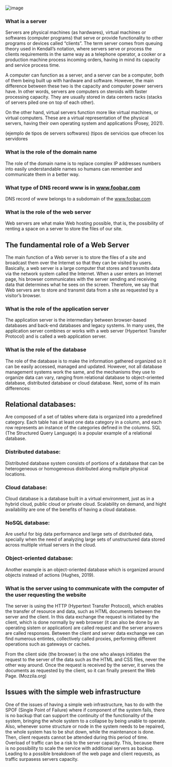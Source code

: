 ![image](https://github.com/sw-ouahmane/alx-system_engineering-devops/tree/master/0x09-web_infrastructure_design/Asset/simple_web_stack.PNG)

### What is a server
Servers are physical machines (as hardwares), virtual machines or softwares (computer programs) that serve or provide functionality to other programs or devices called “clients”. The term server comes from queuing theory used in Kendall’s notation, where servers serve or process the clients requirements in the same way as a telephone operator, a cooker or a production machine process incoming orders, having in mind its capacity and service process time.

A computer can function as a server, and a server can be a computer, both of them being built up with hardware and software. However, the main difference between these two is the capacity and computer power servers have. In other words, servers are computers on steroids with faster processing capacity. They are usually stored in data centers racks (stacks of servers piled one on top of each other).

On the other hand, virtual servers function more like virtual machines, or virtual computers. These are a virtual representation of the physical servers, having their own operating system and applications (Posey, 2021).

(ejemplo de tipos de servers softwares) (tipos de servicios que ofrecen los servidores

### What is the role of the domain name
The role of the domain name is to replace complex IP addresses numbers into easily understandable names so humans can remember and communicate them in a better way.

### What type of DNS record www is in www.foobar.com
DNS record of www belongs to a subdomain of the www.foobar.com

### What is the role of the web server
Web servers are what make Web hosting possible, that is, the possibility of renting a space on a server to store the files of our site.

## The fundamental role of a Web Server

The main function of a Web server is to store the files of a site and broadcast them over the Internet so that they can be visited by users. Basically, a web server is a large computer that stores and transmits data via the network system called the Internet. When a user enters an Internet page, his browser communicates with the server sending and receiving data that determines what he sees on the screen. Therefore, we say that Web servers are to store and transmit data from a site as requested by a visitor’s browser.

### What is the role of the application server
The application server is the intermediary between browser-based databases and back-end databases and legacy systems. In many uses, the application server combines or works with a web server (Hypertext Transfer Protocol) and is called a web application server.

### What is the role of the database
The role of the database is to make the information gathered organized so it can be easily accessed, managed and updated. However, not all database management systems work the same, and the mechanisms they use to organize data can vary, ranging from relational database to object-oriented database, distributed database or cloud database. Next, some of its main differences:

## Relational databases:

Are composed of a set of tables where data is organized into a predefined category. Each table has at least one data category in a column, and each row represents an instance of the categories defined in the columns. SQL (The Structured Query Language) is a popular example of a relational database.

### Distributed database:

Distributed database system consists of portions of a database that can be heterogeneous or homogeneous distributed along multiple physical locations.

### Cloud database:

Cloud database is a database built in a virtual environment, just as in a hybrid cloud, public cloud or private cloud. Scalability on demand, and hight availability are one of the benefits of having a cloud database.

### NoSQL database:

Are useful for big data performance and large sets of distributed data, specially when the need of analyzing large sets of unstructured data stored across multiple virtual servers in the cloud.

### Object-oriented database:

Another example is an object-oriented database which is organized around objects instead of actions (Hughes, 2019).

### What is the server using to communicate with the computer of the user requesting the website
The server is using the HTTP (Hypertext Transfer Protocol), which enables the transfer of resource and data, such as HTML documents between the server and the client. In this data exchange the request is initiated by the client, which is done normally by web browser (it can also be done by an operating sistem or application) are called request and the server answers are called responses. Between the client and server data exchange we can find numerous entintes, collectively called proxies, performing different operations such as gateways or caches.

From the client side (the browser) is the one who always initiates the request to the server of the data such as the HTML and CSS files, never the other way around. Once the request is received by the server, it serves the documents as requested by the client, so it can finally present the Web Page. (Mozzila.org)

## Issues with the simple web infrastructure
One of the issues of having a simple web infrastructure, has to do with the SPOF (Single Point of Failure) where if component of the system fails, there is no backup that can support the continuity of the functionality of the system, bringing the whole system to a collapse by being unable to operate.
Also, whenever some structure or node in the system needs to be repaired, the whole system has to be shut down, while the maintenance is done. Then, client requests cannot be attended during this period of time.
Overload of traffic can be a risk to the server capacity. This, because there is no possibility to scale the service with additional servers as backup. Leading to a possible breakdown of the web page and client requests, as traffic surpasess servers capacity.
